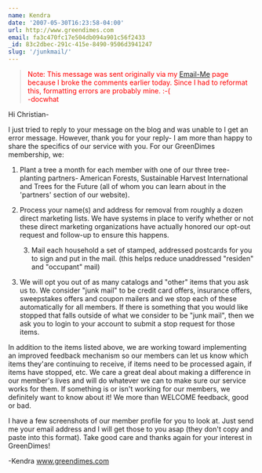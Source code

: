 ```yaml
---
name: Kendra
date: '2007-05-30T16:23:58-04:00'
url: http://www.greendimes.com
email: fa3c470fc17e504db094a901c56f2433
_id: 83c2dbec-291c-415e-8490-9506d3941247
slug: '/junkmail/'
---
```


<blockquote style="color: red;">Note: This message was sent originally via my <a href="/email" rel="nofollow">Email-Me</a> page because I broke the comments earlier today.  Since I had to reformat this, formatting errors are probably mine. :-(<br />-docwhat</blockquote>

Hi Christian-

I just tried to reply to your message on the blog and was unable to I get an
error message. However, thank you for your reply- I am more than happy to
share the specifics of our service with you. For our GreenDimes membership,
we:

1.  Plant a tree a month for each member with one of our three tree-planting
    partners- American Forests, Sustainable Harvest International and Trees
    for the Future (all of whom you can learn about in the 'partners' section
    of our website).

2.  Process your name(s) and address for removal from roughly a dozen direct
    marketing lists. We have systems in place to verify whether or not these
    direct marketing organizations have actually honored our opt-out request
    and follow-up to ensure this happens.

    3.  Mail each household a set of stamped, addressed postcards for you to
        sign and put in the mail. (this helps reduce unaddressed "residen" and
        "occupant" mail)

3.  We will opt you out of as many catalogs and "other" items that you ask us
    to. We consider "junk mail" to be credit card offers, insurance offers,
    sweepstakes offers and coupon mailers and we stop each of these
    automatically for all members. If there is something that you would like
    stopped that falls outside of what we consider to be "junk mail", then we
    ask you to login to your account to submit a stop request for those items.

In addition to the items listed above, we are working toward implementing an
improved feedback mechanism so our members can let us know which items
they'are continuing to receive, if items need to be processed again, if items
have stopped, etc. We care a great deal about making a difference in our
member's lives and will do whatever we can to make sure our service works for
them. If something is or isn't working for our members, we definitely want to
know about it! We more than WELCOME feedback, good or bad.

I have a few screenshots of our member profile for you to look at. Just send
me your email address and I will get those to you asap (they don't copy and
paste into this format). Take good care and thanks again for your interest in
GreenDimes!

-Kendra www.greendimes.com
